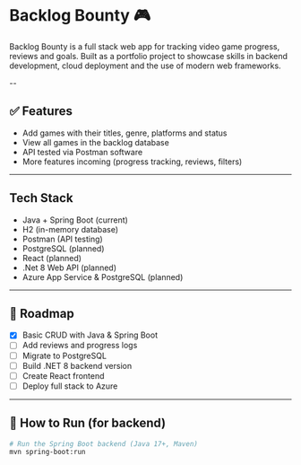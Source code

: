# Backlog Bounty 🎮

Backlog Bounty is a full stack web app for tracking video game progress, reviews and goals. Built as a portfolio project to showcase skills in backend development, cloud deployment and the use of modern web frameworks.

--

## ✅ Features
- Add games with their titles, genre, platforms and status
- View all games in the backlog database
- API tested via Postman software
- More features incoming (progress tracking, reviews, filters)

---

## Tech Stack
- Java + Spring Boot (current)
- H2 (in-memory database)
- Postman (API testing)
- PostgreSQL (planned)
- React (planned)
- .Net 8 Web API (planned)
- Azure App Service & PostgreSQL (planned)

---

## 🔄 Roadmap
- [x] Basic CRUD with Java & Spring Boot
- [ ] Add reviews and progress logs
- [ ] Migrate to PostgreSQL
- [ ] Build .NET 8 backend version
- [ ] Create React frontend
- [ ] Deploy full stack to Azure

---

## 🧪 How to Run (for backend)
```bash
# Run the Spring Boot backend (Java 17+, Maven)
mvn spring-boot:run
